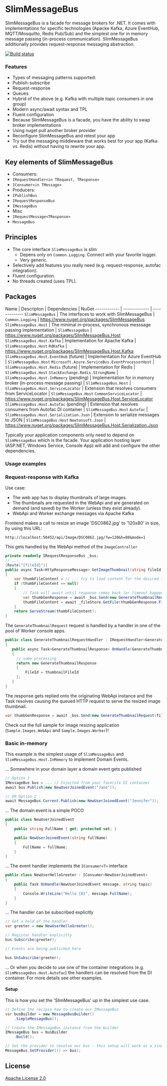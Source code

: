 # SlimMessageBus

SlimMessageBus is a facade for message brokers for .NET. It comes with implementations for specific technologies (Apacke Kafka, Azure EventHub, MQTT/Mosquitto, Redis Pub/Sub) and the simplest one for in memory message passing (in-process communication). SlimMessageBus additionally provides request-response messaging abstraction.

[![Build status](https://ci.appveyor.com/api/projects/status/6ppr19du717spq3s/branch/develop?svg=true)](https://ci.appveyor.com/project/zarusz/slimmessagebus/branch/develop)

### Features

* Types of messaging patterns supported:
 * Publish-subscribe
 * Request-response
 * Queues
 * Hybrid of the above (e.g. Kafka with multiple topic consumers in one group)
* Modern async/await syntax and TPL
* Fluent configuration
* Because SlimMessageBus is a facade, you have the ability to swap broker implementations
 * Using nuget pull another broker provider
 * Reconfigure SlimMessageBus and retest your app
 * Try out the messaging middleware that works best for your app (Kafka vs. Redis) without having to rewrite your app.

## Key elements of SlimMessageBus
 * Consumers:
  * `IRequestHandler<in TRequest, TResponse>`
  * `IConsumer<in TMessage>`
 * Producers:
  * `IPublishBus`
  * `IRequestResponseBus`
  * `IMessageBus`
 * Misc
  * `IRequestMessage<TResponse>`
  * `MessageBus`

## Principles
 * The core interface `SlimMessageBus` is slim
   * Depens only on `Common.Logging`. Connect with your favorite logger.
   * Very generic.
 * Selectively add features you really need (e.g. request-response, autofac integration).
 * Fluent configuration.
 * No threads created (uses TPL).

## Packages

 Name | Descripton | Dependencies | NuGet
 ------------ | ------------- | -------------
 `SlimMessageBus` | The interfaces to work with SlimMessageBus | `Common.Logging` | https://www.nuget.org/packages/SlimMessageBus
 `SlimMessageBus.Host` | The minimal in-process, synchronous messsage passing implementation | `SlimMessageBus` | https://www.nuget.org/packages/SlimMessageBus.Host
 `SlimMessageBus.Host.Kafka` | Implementation for Apache Kafka  | `SlimMessageBus.Host` `RdKafka` | https://www.nuget.org/packages/SlimMessageBus.Host.Kafka
 `SlimMessageBus.Host.EventHub` (future) | Implementation for Azure EventHub | `SlimMessageBus.Host` `Microsoft.Azure.ServiceBus.EventProcessorHost` |
 `SlimMessageBus.Host.Redis` (future) | Implementation for Redis | `SlimMessageBus.Host` `StackExchange.Redis.StrongName` |
 `SlimMessageBus.Host.InMemory` (pending) | Implementation for in memory broker (in-process message passing) | `SlimMessageBus.Host` |
 `SlimMessageBus.Host.ServiceLocator` | Extension that resolves consumers from ServiceLocator | `SlimMessageBus.Host` `CommonServiceLocator` | https://www.nuget.org/packages/SlimMessageBus.Host.ServiceLocator
 `SlimMessageBus.Host.Autofac` (pending) | Extension that resolves consumers from Autofac DI container | `SlimMessageBus.Host` `Autofac` |
 `SlimMessageBus.Host.Serialization.Json` | Extension to serialize messages to JSON | `SlimMessageBus.Host` `Newtonsoft.Json` | https://www.nuget.org/packages/SlimMessageBus.Host.Serialization.Json

 Typically your application components only need to depend on `SlimMessageBus` which is the facade. Your application hosting layer (ASP.NET, Windows Service, Console App) will add and configure the other dependencies.

### Usage examples

### Request-response with Kafka

Use case:
* The web app has to display thumbnails of large images.
* The thumbnails are requested in the WebApi and are generated on demand (and saved) by the Worker (unless they exist already).
* WebApi and Worker exchange messages via Apache Kafka

Frontend makes a call to resize an image 'DSC0862.jpg' to '120x80' in size, by using this URL:
```
http://localhost:50452/api/Image/DSC0862.jpg/?w=120&h=80&mode=1
```

This gets handled by the WebApi method of the `ImageController`
```cs
private readonly IRequestResponseBus _bus;
// ...
[Route("{fileId}")]
public async Task<HttpResponseMessage> GetImageThumbnail(string fileId, ThumbnailMode mode, int w, int h)
{
    var thumbFileContent = // ... try to load content for the desired thumbnail w/h/mode/fileId
    if (thumbFileContent == null)
    {
        // Task will await until response comes back (or timeout happens). The HTTP request will be queued and IIS processing thread released.
        var thumbGenResponse = await _bus.Send(new GenerateThumbnailRequest(fileId, mode, w, h));
        thumbFileContent = await _fileStore.GetFile(thumbGenResponse.FileId);
    }
    return ServeStream(thumbFileContent);
}
```

The `GenerateThumbnailRequest` request is handled by a handler in one of the pool of Worker console apps.
```cs
public class GenerateThumbnailRequestHandler : IRequestHandler<GenerateThumbnailRequest, GenerateThumbnailResponse>
{
   public async Task<GenerateThumbnailResponse> OnHandle(GenerateThumbnailRequest request, string topic)
   {
     // some processing
     return new GenerateThumbnailResponse
     {
         FileId = thumbnailFileId
     };
   }
}
```

The response gets replied onto the originating WebApi instance and the Task<GenerateThumbnailResponse> resolves causing the queued HTTP request to serve the resized image thumbnail.
```cs
var thumbGenResponse = await _bus.Send(new GenerateThumbnailRequest(fileId, mode, w, h));
```

Check out the full sample for image resizing application (`Sample.Images.WebApi` and `Sample.Images.Worker`)!

### Basic in-memory

This example is the simplest usage of `SlimMessageBus` and `SlimMessageBus.Host.InMemory` to implement Domain Events.

... Somewhere in your domain layer a domain event gets published

```cs
// Option 1
IMessageBus bus = ... // Injected from your favorite DI container
await bus.Publish(new NewUserJoinedEvent("Jane"));

// OR Option 2
await MessageBus.Current.Publish(new NewUserJoinedEvent("Jennifer"));
```

... The domain event is a simple POCO

```cs
public class NewUserJoinedEvent
{
	public string FullName { get; protected set; }

	public NewUserJoinedEvent(string fullName)
	{
		FullName = fullName;
	}
}
```

... The event handler implements the `IConsumer<T>` interface

```cs
public class NewUserHelloGreeter : IConsumer<NewUserJoinedEvent>
{
    public Task OnHandle(NewUserJoinedEvent message, string topic)
    {
        Console.WriteLine("Hello {0}", message.FullName);
    }
}
```

... The handler can be subscribed explicitly

```cs
// Get a hold of the handler
var greeter = new NewUserHelloGreeter();

// Register handler explicitly
bus.Subscribe(greeter);

// Events are being published here

bus.UnSubscribe(greeter);
```

... Or when you decide to use one of the container integrations  (e.g. `SlimMessageBus.Host.Autofac`) the handlers can be resolved from the DI container. For more details see other examples.

#### Setup

This is how you set the 'SlimMessageBus' up in the simplest use case.

```cs
// Define the recipie how to create our IMessageBus
var busBuilder = new MessageBusBuilder()
    .SimpleMessageBus();

// Create the IMessageBus instance from the builder
IMessageBus bus = busBuilder
    .Build();

// Set the provider to resolve our bus - this setup will work as a singleton.
MessageBus.SetProvider(() => bus);
```

## License

[Apache License 2.0](http://www.apache.org/licenses/LICENSE-2.0)
